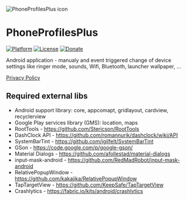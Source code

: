![PhoneProfilesPlus icon](/art/ic_launcher_README.png)  

PhoneProfilesPlus
=================

[![Platform](https://img.shields.io/badge/platform-android-green.svg)](http://developer.android.com/index.html)
[![License](https://img.shields.io/hexpm/l/plug.svg)](https://github.com/henrichg/PhoneProfilesPlus/blob/master/LICENSE)
[![Donate](https://img.shields.io/badge/Donate-PayPal-green.svg)](https://www.paypal.com/cgi-bin/webscr?cmd=_donations&business=henrich%2egron%40gmail%2ecom&lc=SK&item_name=Henrich%20Gron&currency_code=EUR&bn=PP%2dDonationsBF%3abtn_donateCC_LG%2egif%3aNonHosted)

Android application - manualy and event triggered change of device settings like ringer mode, sounds, Wifi, Bluetooth, launcher wallpaper, ...

[Privacy Policy](https://sites.google.com/site/phoneprofilesplus/home/privacy-policy)

Required external libs
----------------------

- Android support library: core, appcomapt, gridlayout, cardview, recyclerview
- Google Play services library (GMS): location, maps
- RootTools - https://github.com/Stericson/RootTools
- DashClock API - https://github.com/romannurik/dashclock/wiki/API
- SystemBarTint - https://github.com/jgilfelt/SystemBarTint
- GSon - https://code.google.com/p/google-gson/
- Material Dialogs - https://github.com/afollestad/material-dialogs
- input-mask-android - https://github.com/RedMadRobot/input-mask-android
- RelativePopupWindow - https://github.com/kakajika/RelativePopupWindow
- TapTargetView - https://github.com/KeepSafe/TapTargetView
- Crashlytics - https://fabric.io/kits/android/crashlytics